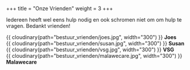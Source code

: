 +++
title = "Onze Vrienden"
weight = 3
+++

Iedereen heeft wel eens hulp nodig en ook schromen niet om om hulp te vragen. Bedankt vrienden!

<div class="row">
    <div class="col-6">
    {{ cloudinary(path="bestuur_vrienden/joes.jpg", width="300") }}
    <b>Joes</b>
    </div>
    <div class="col-6">
    {{ cloudinary(path="bestuur_vrienden/susan.jpg", width="300") }}
    <b>Susan</b>
    </div>
    <div class="col-6">
    {{ cloudinary(path="bestuur_vrienden/vsg.jpg", width="300") }}
    <b>VSG</b>
    </div>
    <div class="col-6">
    {{ cloudinary(path="bestuur_vrienden/malawecare.jpg", width="300") }}
    <b>Malawecare</b>
    </div>
</div>